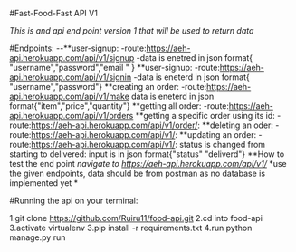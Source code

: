 #Fast-Food-Fast API V1

*This is and api end point version 1 that will be used to return data*

#Endpoints:
--**user-signup:
-route:https://aeh-api.herokuapp.com/api/v1/signup
-data is enetred in json format{ "username","password","email "	}
**user-signup:
-route:https://aeh-api.herokuapp.com/api/v1/signin
-data is eneterd in json format{ "username","password"}
**creating an order:
-route:https://aeh-api.herokuapp.com/api/v1/make
data is eneterd in json format{"item","price","quantity"}
**getting all order:
-route:https://aeh-api.herokuapp.com/api/v1/orders
**getting a specific order using its id:
-route:https://aeh-api.herokuapp.com/api/v1/order/<id>:
**deleting an oder:
-route:https://aeh-api.herokuapp.com/api/v1/<id>:
**updating an order:
-route:https://aeh-api.herokuapp.com/api/v1/<id>:
status is changed from starting to delivered: input is in json format{"status" "deliverd"}
**How to test the end point
*navigate to https://aeh-api.herokuapp.com/api/v1/*
*use the given endpoints, data should be from postman as no database is implemented yet *


#Running the api
 on your terminal:
 
 1.git clone https://github.com/Ruiru11/food-api.git
 2.cd into food-api
 3.activate virtualenv
 3.pip install -r requirements.txt
 4.run python manage.py run

